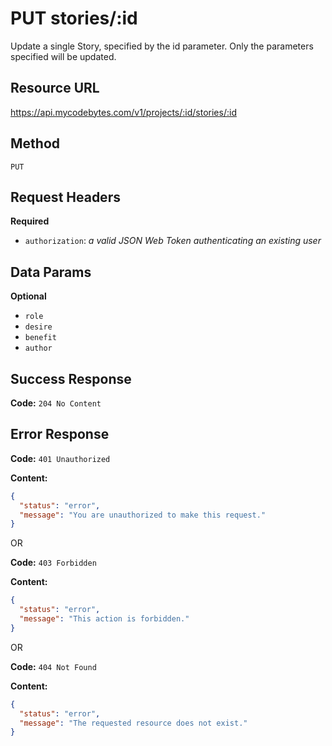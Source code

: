 # PUT stories/:id

Update a single Story, specified by the id parameter. Only the parameters specified will be updated.

## Resource URL

<https://api.mycodebytes.com/v1/projects/:id/stories/:id>

## Method

`PUT`

## Request Headers

**Required**

*   `authorization`: *a valid JSON Web Token authenticating an existing user*

## Data Params

**Optional**

*   `role`
*   `desire`
*   `benefit`
*   `author`

## Success Response

**Code:** `204 No Content`

## Error Response

**Code:** `401 Unauthorized`

**Content:**

```json
{
  "status": "error",
  "message": "You are unauthorized to make this request."
}
```

OR

**Code:** `403 Forbidden`

**Content:**

```json
{
  "status": "error",
  "message": "This action is forbidden."
}
```

OR

**Code:** `404 Not Found`

**Content:**

```json
{
  "status": "error",
  "message": "The requested resource does not exist."
}
```
